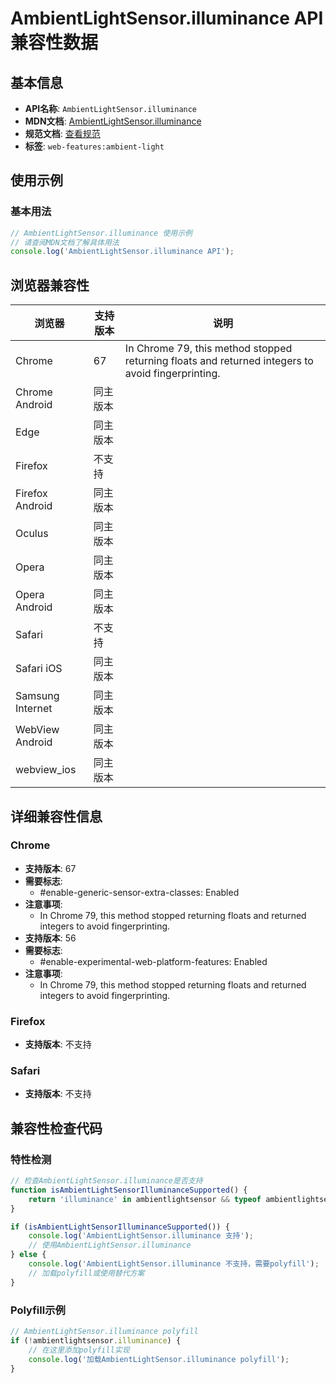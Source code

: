 # AmbientLightSensor.illuminance API 兼容性数据

## 基本信息

- **API名称**: `AmbientLightSensor.illuminance`
- **MDN文档**: [AmbientLightSensor.illuminance](https://developer.mozilla.org/docs/Web/API/AmbientLightSensor/illuminance)
- **规范文档**: [查看规范](https://w3c.github.io/ambient-light/#ambient-light-sensor-reading-attribute)
- **标签**: `web-features:ambient-light`

## 使用示例

### 基本用法

```javascript
// AmbientLightSensor.illuminance 使用示例
// 请查阅MDN文档了解具体用法
console.log('AmbientLightSensor.illuminance API');
```

## 浏览器兼容性

| 浏览器 | 支持版本 | 说明 |
|--------|----------|------|
| Chrome | 67 | In Chrome 79, this method stopped returning floats and returned integers to avoid fingerprinting. |
| Chrome Android | 同主版本 |  |
| Edge | 同主版本 |  |
| Firefox | 不支持 |  |
| Firefox Android | 同主版本 |  |
| Oculus | 同主版本 |  |
| Opera | 同主版本 |  |
| Opera Android | 同主版本 |  |
| Safari | 不支持 |  |
| Safari iOS | 同主版本 |  |
| Samsung Internet | 同主版本 |  |
| WebView Android | 同主版本 |  |
| webview_ios | 同主版本 |  |

## 详细兼容性信息

### Chrome

- **支持版本**: 67
- **需要标志**: 
  - #enable-generic-sensor-extra-classes: Enabled
- **注意事项**:
  - In Chrome 79, this method stopped returning floats and returned integers to avoid fingerprinting.
- **支持版本**: 56
- **需要标志**: 
  - #enable-experimental-web-platform-features: Enabled
- **注意事项**:
  - In Chrome 79, this method stopped returning floats and returned integers to avoid fingerprinting.

### Firefox

- **支持版本**: 不支持

### Safari

- **支持版本**: 不支持

## 兼容性检查代码

### 特性检测

```javascript
// 检查AmbientLightSensor.illuminance是否支持
function isAmbientLightSensorIlluminanceSupported() {
    return 'illuminance' in ambientlightsensor && typeof ambientlightsensor.illuminance === 'function';
}

if (isAmbientLightSensorIlluminanceSupported()) {
    console.log('AmbientLightSensor.illuminance 支持');
    // 使用AmbientLightSensor.illuminance
} else {
    console.log('AmbientLightSensor.illuminance 不支持，需要polyfill');
    // 加载polyfill或使用替代方案
}
```

### Polyfill示例

```javascript
// AmbientLightSensor.illuminance polyfill
if (!ambientlightsensor.illuminance) {
    // 在这里添加polyfill实现
    console.log('加载AmbientLightSensor.illuminance polyfill');
}
```

